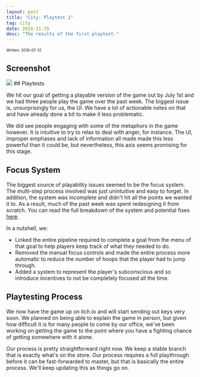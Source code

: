 ```yaml
---
layout: post
title: "City: Playtest 1"
tag: city
date: 2018-11-25
desc: "The results of the first playtest."
---
```


<p style="font-size:10px">Written: 2016-07-12

## Screenshot
<img src="/blogImages/SS_2016-07-12_01.png" />
## Playtests

We hit our goal of getting a playable version of the game out by July 1st and we had three people play the game over the past week. The biggest issue is, unsurprisingly for us, the UI. We have a lot of actionable notes on that and have already done a bit to make it less problematic.


We did see people engaging with some of the metaphors in the game however. It is intuitive to try to relax to deal with anger, for instance. The UI, improper emphases and lack of information all made made this less powerful than it could be, but nevertheless, this axis seems promising for this stage.

## Focus System

The biggest source of playability issues seemed to be the focus system. The multi-step process involved was just unintuitive and easy to forget. In addition, the system was incomplete and didn't hit all the points we wanted it to. As a result, much of the past week was spent redesigning it from scratch. You can read the full breakdown of the system and potential fixes [here](/blog/city/focusProposal).


In a nutshell, we:
- Linked the entire pipeline required to complete a goal from the menu of that goal to help players keep track of what they needed to do.
- Removed the manual focus controls and made the entire process more automatic to reduce the number of hoops that the player had to jump through.
- Added a system to represent the player's subconscious and so introduce incentives to not be completely focused all the time.


## Playtesting Process

We now have the game up on itch.io and will start sending out keys very soon. We planned on being able to explain the game in person, but given how difficult it is for many people to come by our office, we've been working on getting the game to the point where you have a fighting chance of getting somewhere with it alone.


Our process is pretty straightforward right now. We keep a stable branch that is exactly what's on the store. Our process requires a full playthrough before it can be fast-forwarded to master, but that is basically the entire process. We'll keep updating this as things go on.

